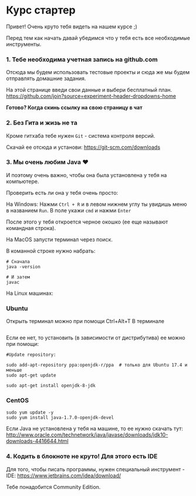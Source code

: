# Курс стартер

Привет! 
Очень круто тебя видеть на нашем курсе ;) 

Перед тем как начать давай убедимся что у тебя есть все необходимые инструменты. 

### 1. Тебе необходима учетная запись на **github.com**
Отсюда мы будем использовать тестовые проекты и сюда же мы будем отправлять домашние задания.

На этой странице введи свои данные и выбери бесплатный план. 
https://github.com/join?source=experiment-header-dropdowns-home

**Готово? Когда скинь ссылку на свою страницу в чат**

### 2. Без Гита и жизь не та

Кроме гитхаба тебе нужен `Git` - система контроля версий.

Скачай ее отсюда и установи:
https://git-scm.com/downloads


### 3. Мы очень любим **Java** ❤️
И поэтому очень важно, чтобы она была установлена у тебя на компьютере. 

Проверить есть ли она у тебя очень просто:

На Windows: 
Нажми `Ctrl + R` и в левом нижнем углу ты увидишь меню в названием `Run`. 
В поле укажи `cmd` и нажми `Enter`

После этого у тебя откроется черное окошко (ее еще называют командная строка). 

На MacOS запусти терминал через поиск.

В команной строке нужно набрать:
```
# Сначала
java -version

# И затем
javac

```
На Linux машинах: 
### Ubuntu
Открыть терминал можно при помощи Ctrl+Alt+T
В терминале
```java -version
```
 Если ее нет, то установить (в зависимости от дистрибутива) ее можно при помощи: 
 ```
#Update repository:

sudo add-apt-repository ppa:openjdk-r/ppa  # только для Ubuntu 17.4 и меньше
sudo apt-get update

sudo apt-get install openjdk-8-jdk
 ```
 ### CentOS
```
sudo yum update -y
sudo yum install java-1.7.0-openjdk-devel
```



Если Java не установлена у тебя на машине, то ее нужно скачать тут:
http://www.oracle.com/technetwork/java/javase/downloads/jdk10-downloads-4416644.html


### 4. Кодить в блокноте не круто! Для этого есть IDE

Для того, чтобы писать программы, нужен специальный инструмент - IDE:
https://www.jetbrains.com/idea/download/

Тебе понадобится Community Edition. 






